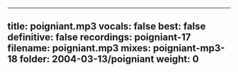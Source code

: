 
---
title: poigniant.mp3
vocals: false
best: false
definitive: false
recordings: poigniant-17
filename: poigniant.mp3
mixes: poigniant-mp3-18
folder: 2004-03-13/poigniant
weight: 0
---

